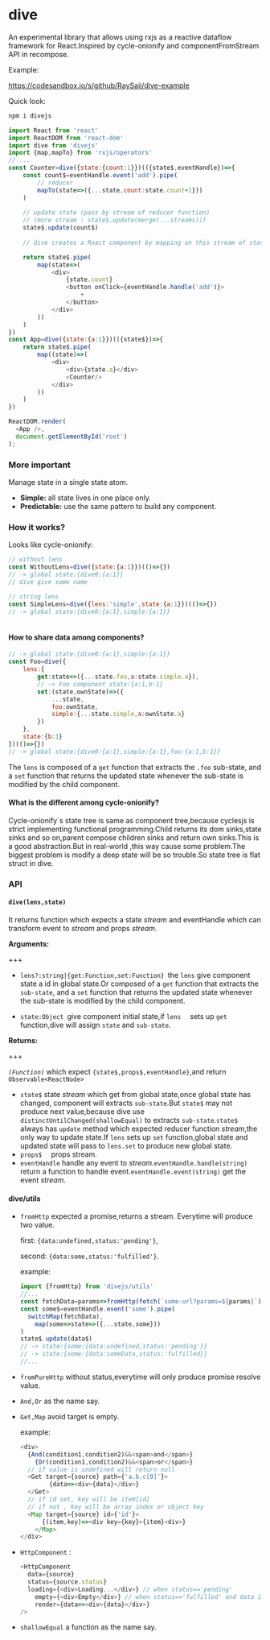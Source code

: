 # dive 

An experimental library that allows using rxjs as a reactive dataflow framework for React.Inspired by cycle-onionify and componentFromStream API in recompose.

Example:

<https://codesandbox.io/s/github/RaySaii/dive-example>

Quick look:

```javascript
npm i divejs
```



```js
import React from 'react'
import ReactDOM from 'react-dom'
import dive from 'divejs'
import {map,mapTo} from 'rxjs/operators'
// ...
const Counter=dive({state:{count:1}})(({state$,eventHandle})=>{
    const count$=eventHandle.event('add').pipe(
        // reducer
    	mapTo(state=>({...state,count:state.count+1}))
    )
    
    // update state (pass by stream of reducer function)
    // (more stream : state$.update(merge(...streams)))
    state$.update(count$)
    
    // dive creates a React component by mapping an this stream of state$ to a stream of React nodes (vdom).

    return state$.pipe(
    	map(state=>(
        	<div>
                {state.count}
                <button onClick={eventHandle.handle('add')}>
                    +
                </button>
            </div>
        ))
    )
})
const App=dive({state:{a:1}})(({state$})=>{
    return state$.pipe(
    	map((state)=>(
            <div>
            	<div>{state.a}</div>
            	<Counter/>
            </div>
        ))
    )
})

ReactDOM.render(
  <App />,
  document.getElementById('root')
);
```

### More important

Manage state in a single state atom.

- **Simple:** all state lives in one place only.
- **Predictable:** use the same pattern to build any component.

### How it works?

Looks like cycle-onionify:

```js
// without lens
const WithoutLens=dive({state:{a:1}})(()=>{})
// -> global state:{dive0:{a:1}}
// dive give some name

// string lens
const SimpleLens=dive({lens:'simple',state:{a:1}})(()=>{})
// -> global state:{dive0:{a:1},simple:{a:1}}
                                      
```

#### How to share data among components?

```js
// -> global state:{dive0:{a:1},simple:{a:1}}
const Foo=dive({
    lens:{
        get:state=>({...state.foo,a:state.simple.a}),
        // -> Foo component state:{a:1,b:1}
        set:(state,ownState)=>({
            ...state,
            foo:ownState,
            simple:{...state.simple,a:ownState.a}
        })
    },
    state:{b:1}
})(()=>{})
// -> global state:{dive0:{a:1},simple:{a:1},foo:{a:1,b:1}}
```

The `lens` is composed of a `get` function that extracts the `.foo` sub-state, and a `set` function that returns the updated state whenever the sub-state is modified by the child component. 

#### What is the different among cycle-onionify?

Cycle-onionify`s state tree is same as component tree,because cyclesjs is strict implementing functional programming.Child returns its dom sinks,state sinks and so on,parent compose children sinks and return own sinks.This is a good abstraction.But in real-world ,this way cause some problem.The biggest problem is modify a deep state will be so trouble.So state tree is flat struct in dive.

### API

#### `dive(lens,state)`

It returns function which expects a state *stream* and eventHandle which can transform event to *stream* and  props *stream*. 

**Arguments:**

+++

- `lens?:string|{get:Function,set:Function} `the `lens`  give component state a id in global state.Or composed of a `get` function that extracts the `sub-state`, and a `set` function that returns the updated state whenever the sub-state is modified by the child component.

- `state:Object `give component initial state,if `lens  ` sets up `get` function,dive will assign `state` and `sub-state`.



**Returns:**

+++

*`(Function)`* which expect `{state$,props$,eventHandle}`,and return `Observable<ReactNode>`

- `state$` state *stream* which get from global state,once global state has changed, component will extracts `sub-state`.But `state$` may not produce next value,because dive use `distinctUntilChanged(shallowEqual)` to  extracts `sub-state`.`state$` always has `update` method which expected reducer function *stream*,the only way to update state.If `lens` sets up `set` function,global state and updated state will pass to `lens.set` to produce new global state.
- `props$  ` props stream.
- `eventHandle` handle any event to *stream*.`eventHandle.handle(string)` return a function to handle event.`eventHandle.event(string)` get the event *stream*.





#### dive/utils

- `fromHttp` expected a promise,returns a stream. Everytime will produce two value.

  first:  `{data:undefined,status:'pending'}`,

  second:  `{data:some,status:'fulfilled'}`.

  example:

  ```js
  import {fromHttp} from 'divejs/utils'
  //...
  const fetchData=params=>fromHttp(fetch(`some-url?params=${params}`).then(res=>res.json()))
  const some$=eventHandle.event('some').pipe(
  	switchMap(fetchData),
      map(some=>state=>({...state,some}))
  )
  state$.update(data$)
  // -> state:{some:{data:undefined,status:'pending'}}
  // -> state:{some:{data:someData,status:'fulfilled}}
  //...
  ```

- `fromPureHttp` without status,everytime will only produce promise resolve value.

- `And,Or` as the name say.

- `Get,Map` avoid target is empty.

  example:

  ```js
  <div>
  	{And(condition1,condition2)&&<span>and</span>}   
      {Or(condition1,condition2)&&<span>or</span>}
  	// if value is undefined will return null
  	<Get target={source} path={'a.b.c[0]'}>
          {data=><div>{data}</div>}
  	</Get>
  	// if id set, key will be item[id]
  	// if not , key will be array index or object key
  	<Map target={source} id={'id'}>
      	{(item,key)=><div key={key}>{item}<div>}   
      </Map>
  </div>
  ```

- `HttpComponent` :

  ```js
  <HttpComponent
  	data={source}
  	status={source.status}
  	loading={<div>Loading...</div>} // when status=='pending'
      empty={<div>Empty</div>} // when status=='fulfilled' and data is empty
      render={data=><div>{data}</div>}
  />
  ```

- `shallowEqual` a function as the name say.

